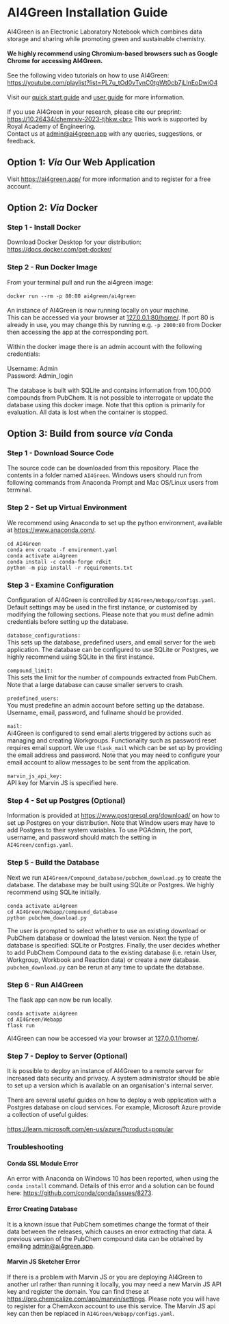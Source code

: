 # AI4Green Installation Guide
AI4Green is an Electronic Laboratory Notebook which combines data storage and sharing while promoting 
green and sustainable chemistry.<br><br>
<b>We highly recommend using Chromium-based browsers such as Google Chrome for accessing AI4Green.</b><br><br>
See the following video tutorials on how to use AI4Green:
https://youtube.com/playlist?list=PL7u_tOd0vTynC0tgWt0cb7jLlnEoDwiO4<br><br>
Visit our [quick start guide](Webapp/sources/static/AI4Green_quick_guide.pdf) and 
[user guide](Webapp/sources/static/AI4Green_User_Manual.pdf) for more information.<br><br>
If you use AI4Green in your research, please cite our preprint: https://10.26434/chemrxiv-2023-tjhkw.<br>
This work is supported by Royal Academy of Engineering.<br>
Contact us at admin@ai4green.app with any queries, suggestions, or feedback.

## Option 1: <i>Via</i> Our Web Application
Visit https://ai4green.app/ for more information and to register for a free account.

## Option 2: <i>Via</i> Docker

### Step 1 - Install Docker
Download Docker Desktop for your distribution:<br>
https://docs.docker.com/get-docker/

### Step 2 - Run Docker Image
From your terminal pull and run the ai4green image:<br><br>
`docker run --rm -p 80:80 ai4green/ai4green`<br><br>
An instance of AI4Green is now running locally on your machine.<br>
This can be accessed via your browser at [127.0.0.1:80/home/](). If port 80 is already in use, 
you may change this by running e.g. `-p 2000:80` from Docker then accessing the app at the corresponding port.
<br><br>
Within the docker image there is an admin account with the following credentials:<br><br>
Username: Admin<br>
Password: Admin_login<br><br>
The database is built with SQLite and contains information from 100,000 compounds from PubChem. 
It is not possible to interrogate or update the database using this docker image. Note that this option is primarily 
for evaluation. All data is lost when the container is stopped.

## Option 3: Build from source <i>via</i> Conda

### Step 1 - Download Source Code
The source code can be downloaded from this repository. Place the contents in a folder named `AI4Green`. 
Windows users should run from following commands from Anaconda Prompt and Mac OS/Linux users from terminal.<br>

### Step 2 - Set up Virtual Environment
We recommend using Anaconda to set up the python environment, available at https://www.anaconda.com/. <br><br>
`cd AI4Green`<br>
`conda env create -f environment.yaml`<br>
`conda activate ai4green`<br>
`conda install -c conda-forge rdkit`<br>
`python -m pip install -r requirements.txt`<br>

### Step 3 - Examine Configuration
Configuration of AI4Green is controlled by `AI4Green/Webapp/configs.yaml`. Default settings may be used in the first 
instance, or customised by modifying the following sections. Please note that you must define admin credentials before 
setting up the database.<br><br>
`database_configurations:`<br>
This sets up the database, predefined users, 
and email server for the web application. The database can be configured to use SQLite or Postgres, 
we highly recommend using SQLite in the first instance.<br><br>
`compound_limit:`<br>
This sets the limit for the number of compounds extracted from PubChem. Note that a large database can cause smaller 
servers to crash.<br><br>
`predefined_users:`<br>
You must predefine an admin account before setting up the database. Username, email, password, and fullname 
should be provided.<br><br>
`mail:`<br>
Ai4Green is configured to send email alerts triggered by actions such as managing and creating Workgroups.
Functionality such as password reset requires email support.
We use `flask_mail` which can be set up by providing the email address and password. Note that you may need to configure 
your email account to allow messages to be sent from the application.<br><br>
`marvin_js_api_key:`<br>
API key for Marvin JS is specified here.

### Step 4 - Set up Postgres (Optional)
Information is provided at https://www.postgresql.org/download/ on how to set up Postgres on your distribution.
Note that Window users may have to add Postgres to their system variables. To use PGAdmin, the port, username, 
and password should match the setting in `AI4Green/configs.yaml`.

### Step 5 - Build the Database
Next we run `AI4Green/Compound_database/pubchem_download.py` to create the database. 
The database may be built using SQLite or Postgres. We highly recommend using SQLite initially.<br><br>
`conda activate ai4green`<br>
`cd AI4Green/Webapp/compound_database`<br>
`python pubchem_download.py`<br>

The user is prompted to select whether to use an existing download or PubChem database or download the latest version.
Next the type of database is specified: SQLite or Postgres. Finally, the user decides whether to add PubChem Compound 
data to the existing database (i.e. retain User, Workgroup, Workbook and Reaction data) or create a new database.
`pubchem_download.py` can be rerun at any time to update the database.

### Step 6 - Run AI4Green
The flask app can now be run locally.<br><br>
`conda activate ai4green`<br>
`cd AI4Green/Webapp`<br>
`flask run`<br>

AI4Green can now be accessed via your browser at [127.0.0.1/home/]().

### Step 7 - Deploy to Server (Optional)
It is possible to deploy an instance of AI4Green to a remote server for increased data security and privacy. 
A system administrator should be able to set up a version which is available on an organisation's internal server.
<br><br>
There are several useful guides on how to deploy a web application with a Postgres database on cloud services. 
For example, Microsoft Azure provide a collection of useful guides:<br><br>
https://learn.microsoft.com/en-us/azure/?product=popular

### Troubleshooting
#### Conda SSL Module Error
An error with Anaconda on Windows 10 has been reported, when using the `conda install` command. Details of this error 
and a solution can be found here: 
https://github.com/conda/conda/issues/8273.

#### Error Creating Database
It is a known issue that PubChem sometimes change the format of their data between the releases, which causes an error 
extracting that data. 
A previous version of the PubChem compound data can be obtained by emailing admin@ai4green.app.

#### Marvin JS Sketcher Error
If there is a problem with Marvin JS or you are deploying AI4Green to another url rather than running it locally, 
you may need a new Marvin JS API key and register the domain. You can find these at 
https://pro.chemicalize.com/app/marvin/settings. Please note you will have to register for a ChemAxon account to use 
this service. The Marvin JS api key can then be replaced in `AI4Green/Webapp/configs.yaml`.

